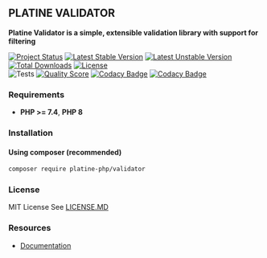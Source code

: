 ## PLATINE VALIDATOR
**Platine Validator is a simple, extensible validation library with support for filtering**

[![Project Status](http://opensource.box.com/badges/active.svg)](http://opensource.box.com/badges)
[![Latest Stable Version](https://poser.pugx.org/platine-php/validator/v)](https://packagist.org/packages/platine-php/validator)
[![Latest Unstable Version](https://poser.pugx.org/platine-php/validator/v/unstable)](https://packagist.org/packages/platine-php/validator)
[![Total Downloads](https://poser.pugx.org/platine-php/validator/downloads)](https://packagist.org/packages/platine-php/validator)
[![License](https://poser.pugx.org/platine-php/validator/license)](https://packagist.org/packages/platine-php/validator)  
![Tests](https://github.com/platine-php/validator/actions/workflows/ci.yml/badge.svg)
[![Quality Score](https://img.shields.io/scrutinizer/g/platine-php/validator.svg?style=flat-square)](https://scrutinizer-ci.com/g/platine-php/validator)
[![Codacy Badge](https://app.codacy.com/project/badge/Grade/13801510d0fe4606a43afe7054c785c8)](https://app.codacy.com/gh/platine-php/validator/dashboard?utm_source=gh&utm_medium=referral&utm_content=&utm_campaign=Badge_grade)
[![Codacy Badge](https://app.codacy.com/project/badge/Coverage/13801510d0fe4606a43afe7054c785c8)](https://app.codacy.com/gh/platine-php/validator/dashboard?utm_source=gh&utm_medium=referral&utm_content=&utm_campaign=Badge_coverage)

### Requirements 
- **PHP >= 7.4**, **PHP 8** 

### Installation
#### Using composer (recommended)
```bash
composer require platine-php/validator
```


### License
MIT License See [LICENSE.MD](LICENSE.MD)

### Resources
- [Documentation](https://docs.platine-php.com/packages/validator) 

